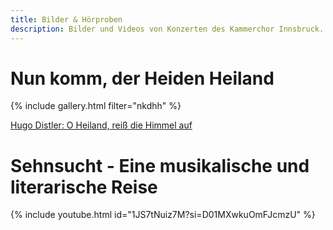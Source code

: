 ```yaml
---
title: Bilder & Hörproben
description: Bilder und Videos von Konzerten des Kammerchor Innsbruck.
---
```


# Nun komm, der Heiden Heiland

{% include gallery.html filter="nkdhh" %}

[Hugo Distler: O Heiland, reiß die Himmel auf](https://www.youtube.com/watch?v=UDuZ_4PoKzo)

# Sehnsucht - Eine musikalische und literarische Reise

{% include youtube.html id="1JS7tNuiz7M?si=D01MXwkuOmFJcmzU" %}
